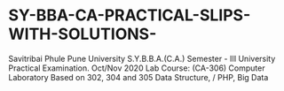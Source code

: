 # SY-BBA-CA-PRACTICAL-SLIPS-WITH-SOLUTIONS-
Savitribai Phule Pune University S.Y.B.B.A.(C.A.) Semester - III University Practical Examination. Oct/Nov 2020 Lab Course: (CA-306) Computer Laboratory Based on 302, 304 and 305 Data Structure, / PHP, Big Data 

